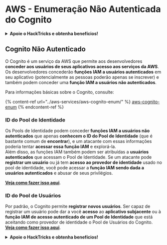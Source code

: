 # AWS - Enumeração Não Autenticada do Cognito

<details>

<summary><strong>Apoie o HackTricks e obtenha benefícios!</strong></summary>

* Se você deseja ver sua **empresa anunciada no HackTricks** ou se deseja acessar a **última versão do PEASS ou baixar o HackTricks em PDF**, confira os [**PLANOS DE ASSINATURA**](https://github.com/sponsors/carlospolop)!
* Adquira o [**oficial PEASS & HackTricks swag**](https://peass.creator-spring.com)
* Descubra [**The PEASS Family**](https://opensea.io/collection/the-peass-family), nossa coleção exclusiva de [**NFTs**](https://opensea.io/collection/the-peass-family)
* **Junte-se ao** 💬 [**grupo do Discord**](https://discord.gg/hRep4RUj7f) ou ao [**grupo do telegram**](https://t.me/peass) ou **siga-me** no **Twitter** 🐦 [**@carlospolopm**](https://twitter.com/carlospolopm).

* **Compartilhe suas técnicas de hacking enviando PRs para os repositórios do** [**HackTricks**](https://github.com/carlospolop/hacktricks) e [**HackTricks Cloud**](https://github.com/carlospolop/hacktricks-cloud) no Github.

</details>

## Cognito Não Autenticado

O Cognito é um serviço da AWS que permite aos desenvolvedores **conceder aos usuários de seus aplicativos acesso aos serviços da AWS**. Os desenvolvedores concederão **funções IAM a usuários autenticados** em seu aplicativo (potencialmente as pessoas poderão apenas se inscrever) e também podem conceder uma **função IAM a usuários não autenticados**.

Para informações básicas sobre o Cognito, consulte:

{% content-ref url="../aws-services/aws-cognito-enum/" %}
[aws-cognito-enum](../aws-services/aws-cognito-enum/)
{% endcontent-ref %}

### ID do Pool de Identidade

Os Pools de Identidade podem conceder **funções IAM a usuários não autenticados** que apenas **conhecem o ID do Pool de Identidade** (que é bastante comum de **encontrar**), e um atacante com essas informações poderia tentar **acessar essa função IAM** e explorá-la.\
Além disso, as funções IAM também podem ser atribuídas a **usuários autenticados** que acessam o Pool de Identidade. Se um atacante pode **registrar um usuário** ou já tem **acesso ao provedor de identidade** usado no pool de identidade, você pode acessar a **função IAM sendo dada a usuários autenticados** e abusar de seus privilégios.

[**Veja como fazer isso aqui**](../aws-services/aws-cognito-enum/cognito-identity-pools.md).

### ID do Pool de Usuários

Por padrão, o Cognito permite **registrar novos usuários**. Ser capaz de registrar um usuário pode dar a você **acesso** ao **aplicativo subjacente** ou à **função IAM de acesso autenticado de um Pool de Identidade** que está aceitando como provedor de identidade o Pool de Usuários do Cognito. [**Veja como fazer isso aqui**](../aws-services/aws-cognito-enum/cognito-user-pools.md#registration).

<details>

<summary><strong>Apoie o HackTricks e obtenha benefícios!</strong></summary>

* Se você deseja ver sua **empresa anunciada no HackTricks** ou se deseja acessar a **última versão do PEASS ou baixar o HackTricks em PDF**, confira os [**PLANOS DE ASSINATURA**](https://github.com/sponsors/carlospolop)!
* Adquira o [**oficial PEASS & HackTricks swag**](https://peass.creator-spring.com)
* Descubra [**The PEASS Family**](https://opensea.io/collection/the-peass-family), nossa coleção exclusiva de [**NFTs**](https://opensea.io/collection/the-peass-family)
* **Junte-se ao** 💬 [**grupo do Discord**](https://discord.gg/hRep4RUj7f) ou ao [**grupo do telegram**](https://t.me/peass) ou **siga-me** no **Twitter** 🐦 [**@carlospolopm**](https://twitter.com/carlospolopm).

* **Compartilhe suas técnicas de hacking enviando PRs para os repositórios do** [**HackTricks**](https://github.com/carlospolop/hacktricks) e [**HackTricks Cloud**](https://github.com/carlospolop/hacktricks-cloud) no Github.

</details>